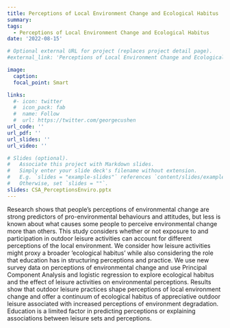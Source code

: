```yaml
---
title: Perceptions of Local Environment Change and Ecological Habitus
summary: 
tags: 
  - Perceptions of Local Environment Change and Ecological Habitus
date: '2022-08-15'

# Optional external URL for project (replaces project detail page).
#external_link: 'Perceptions of Local Environment Change and Ecological Habitus'

image:
  caption: 
  focal_point: Smart

links:
  #- icon: twitter
  #  icon_pack: fab
  #  name: Follow
  #  url: https://twitter.com/georgecushen
url_code: ''
url_pdf: ''
url_slides: ''
url_video: ''

# Slides (optional).
#   Associate this project with Markdown slides.
#   Simply enter your slide deck's filename without extension.
#   E.g. `slides = "example-slides"` references `content/slides/example-slides.md`.
#   Otherwise, set `slides = ""`.
slides: CSA_PerceptionsEnviro.pptx
---
```


Research shows that people’s perceptions of environmental change are strong predictors of pro-environmental behaviours and attitudes, but less is known about what causes some people to perceive environmental change more than others. This study considers whether or not exposure to and participation in outdoor leisure activities can account for different perceptions of the local environment. We consider how leisure activities might proxy a broader ‘ecological habitus’ while also considering the role that education has in structuring perceptions and practice. We use new survey data on perceptions of environmental change and use Principal Component Analysis and logistic regression to explore ecological habitus and the effect of leisure activities on environmental perceptions. Results show that outdoor leisure practices shape perceptions of local environment change and offer a continuum of ecological habitus of appreciative outdoor leisure associated with increased perceptions of environment degradation. Education is a limited factor in predicting perceptions or explaining associations between leisure sets and perceptions.
